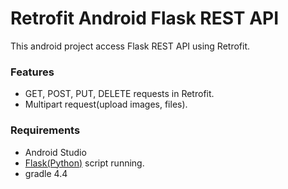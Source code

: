 # Retrofit Android Flask REST API
This android project access Flask REST API using Retrofit.

### Features
- GET, POST, PUT, DELETE requests in Retrofit.
- Multipart request(upload images, files).

### Requirements
- Android Studio
- [Flask(Python)](https://github.com/zeeshanahmad10809/FlaskRESTAPI) script running.
- gradle 4.4
